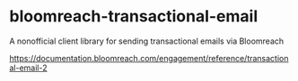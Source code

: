 # bloomreach-transactional-email 
A nonofficial client library for sending transactional emails via Bloomreach

https://documentation.bloomreach.com/engagement/reference/transactional-email-2

